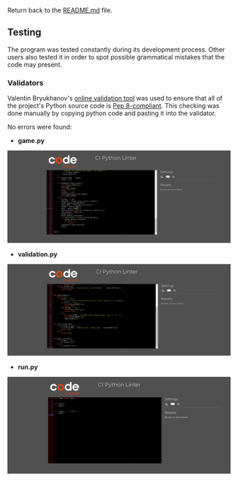 Return back to the [README.md](README.md) file.

## Testing

The program was tested constantly during its development process.
Other users also tested it in order to spot possible grammatical mistakes that the code may present.

### Validators

Valentin Bryukhanov's [online validation tool](http://pep8online.com/) was used to ensure that all of the project's Python source code is [Pep 8-compliant](https://legacy.python.org/dev/peps/pep-0008/). This checking was done manually by copying python code and pasting it into the validator.

No errors were found:

- **game.py**

![Python Validator](documentation/pep8_validator/validator_game_file.png)

- **validation.py**

![Python Validator](documentation/pep8_validator/validator_validation_file.png)

- **run.py**

![Python Validator](documentation/pep8_validator/validator_run_file.png)